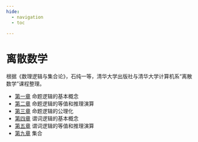 ```yaml
---
hide:
  - navigation
  - toc

---
```


# 离散数学

根据《数理逻辑与集合论》，石纯一等，清华大学出版社与清华大学计算机系“离散数学”课程整理。

* [第一章](chapter-1.md) 命题逻辑的基本概念
* [第二章](chapter-2.md) 命题逻辑的等值和推理演算
* [第三章](chapter-3.md) 命题逻辑的公理化
* [第四章](chapter-4.md) 谓词逻辑的基本概念
* [第五章](chapter-5.md) 谓词逻辑的等值和推理演算
* [第九章](chapter-9.md) 集合
